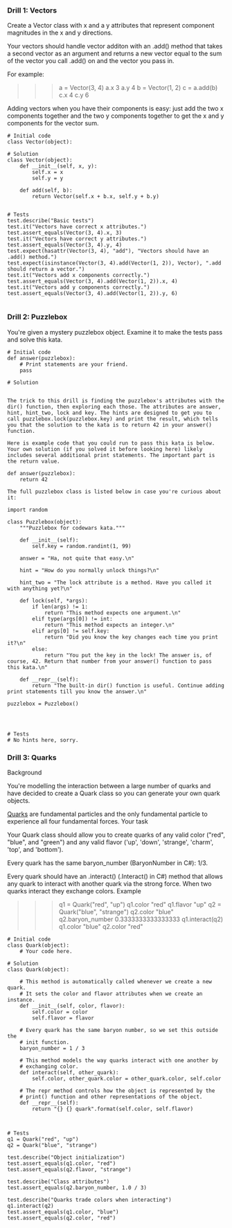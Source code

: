 ### Drill 1: Vectors
Create a Vector class with x and a y attributes that represent component magnitudes in the x and y directions.

Your vectors should handle vector additon with an .add() method that takes a second vector as an argument and returns a new vector equal to the sum of the vector you call .add() on and the vector you pass in.

For example:

>>> a = Vector(3, 4)
>>> a.x
3
>>> a.y
4
>>> b = Vector(1, 2)
>>> c = a.add(b)
>>> c.x
4
>>> c.y
6

Adding vectors when you have their components is easy: just add the two x components together and the two y components together to get the x and y components for the vector sum.


```
# Initial code 
class Vector(object):

# Solution
class Vector(object):
    def __init__(self, x, y):
        self.x = x
        self.y = y
        
    def add(self, b):
        return Vector(self.x + b.x, self.y + b.y)


# Tests
test.describe("Basic tests")
test.it("Vectors have correct x attributes.")
test.assert_equals(Vector(3, 4).x, 3)
test.it("Vectors have correct y attributes.")
test.assert_equals(Vector(3, 4).y, 4)
test.expect(hasattr(Vector(3, 4), "add"), "Vectors should have an .add() method.")
test.expect(isinstance(Vector(3, 4).add(Vector(1, 2)), Vector), ".add should return a vector.")
test.it("Vectors add x components correctly.")
test.assert_equals(Vector(3, 4).add(Vector(1, 2)).x, 4)
test.it("Vectors add y components correctly.")
test.assert_equals(Vector(3, 4).add(Vector(1, 2)).y, 6)


```

### Drill 2: Puzzlebox
You're given a mystery puzzlebox object. Examine it to make the tests pass and solve this kata.

```
# Initial code 
def answer(puzzlebox):
    # Print statements are your friend.
    pass
    
# Solution


The trick to this drill is finding the puzzlebox's attributes with the dir() function, then exploring each those. The attributes are answer, hint, hint_two, lock and key. The hints are designed to get you to call puzzlebox.lock(puzzlebox.key) and print the result, which tells you that the solution to the kata is to return 42 in your answer() function.

Here is example code that you could run to pass this kata is below. Your own solution (if you solved it before looking here) likely includes several additional print statements. The important part is the return value.

def answer(puzzlebox):
    return 42

The full puzzlebox class is listed below in case you're curious about it:

import random

class Puzzlebox(object):
    """Puzzlebox for codewars kata."""

    def __init__(self):
        self.key = random.randint(1, 99)

    answer = "Ha, not quite that easy.\n"

    hint = "How do you normally unlock things?\n"
        
    hint_two = "The lock attribute is a method. Have you called it with anything yet?\n"

    def lock(self, *args):
        if len(args) != 1:
            return "This method expects one argument.\n"
        elif type(args[0]) != int:
            return "This method expects an integer.\n"
        elif args[0] != self.key:
            return "Did you know the key changes each time you print it?\n"
        else:
            return "You put the key in the lock! The answer is, of course, 42. Return that number from your answer() function to pass this kata.\n"

    def __repr__(self):
        return "The built-in dir() function is useful. Continue adding print statements till you know the answer.\n"

puzzlebox = Puzzlebox()




# Tests
# No hints here, sorry.

```

### Drill 3: Quarks
Background

You're modelling the interaction between a large number of quarks and have decided to create a Quark class so you can generate your own quark objects.

[Quarks](https://en.wikipedia.org/wiki/Quark) are fundamental particles and the only fundamental particle to experience all four fundamental forces.
Your task

Your Quark class should allow you to create quarks of any valid color ("red", "blue", and "green") and any valid flavor ('up', 'down', 'strange', 'charm', 'top', and 'bottom').

Every quark has the same baryon_number (BaryonNumber in C#): 1/3.

Every quark should have an .interact() (.Interact() in C#) method that allows any quark to interact with another quark via the strong force. When two quarks interact they exchange colors.
Example

>>> q1 = Quark("red", "up")
>>> q1.color
"red"
>>> q1.flavor
"up"
>>> q2 = Quark("blue", "strange")
>>> q2.color
"blue"
>>> q2.baryon_number
0.3333333333333333
>>> q1.interact(q2)
>>> q1.color
"blue"
>>> q2.color
"red"


```
# Initial code 
class Quark(object):
    # Your code here.

# Solution
class Quark(object):

    # This method is automatically called whenever we create a new quark.
    # It sets the color and flavor attributes when we create an instance.
    def __init__(self, color, flavor):
        self.color = color
        self.flavor = flavor

    # Every quark has the same baryon number, so we set this outside the
    # init function.
    baryon_number = 1 / 3

    # This method models the way quarks interact with one another by
    # exchanging color.
    def interact(self, other_quark):
        self.color, other_quark.color = other_quark.color, self.color

    # The repr method controls how the object is represented by the
    # print() function and other representations of the object.
    def __repr__(self):
        return "{} {} quark".format(self.color, self.flavor)



# Tests
q1 = Quark("red", "up")
q2 = Quark("blue", "strange")

test.describe("Object initialization")
test.assert_equals(q1.color, "red")
test.assert_equals(q2.flavor, "strange")

test.describe("Class attributes")
test.assert_equals(q2.baryon_number, 1.0 / 3)

test.describe("Quarks trade colors when interacting")
q1.interact(q2)
test.assert_equals(q1.color, "blue")
test.assert_equals(q2.color, "red")

```
